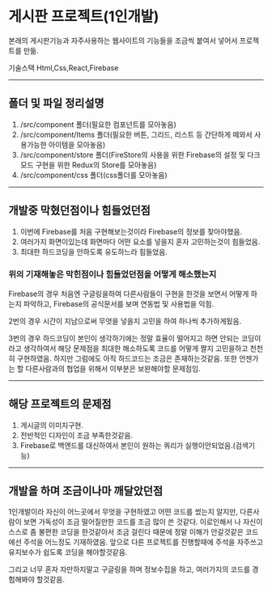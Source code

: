 # 게시판 프로젝트(1인개발)

본래의 게시판기능과 자주사용하는 웹사이트의 기능들을 조금씩 붙여서 넣어서 프로젝트를 만듦.

기술스택
Html,Css,React,Firebase

---------------------------------------
## 폴더 및 파일 정리설명
1. /src/component 폴더(필요한 컴포넌트를 모아놓음)
2. /src/component/Items 폴더(필요한 버튼, 그리드, 리스트 등 간단하게 떼와서 사용가능한 아이템을 모아놓음)
3. /src/component/store 폴더(FireStore의 사용을 위한 Firebase의 설정 및 다크모드 구현을 위한 Redux의 Store를 모아놓음)
4. /src/component/css 폴더(css폴더를 모아놓음)

---------------------------------------
## 개발중 막혔던점이나 힘들었던점
1. 이번에 Firebase를 처음 구현해보는것이라 Firebase의 정보를 찾아야했음.
2. 여러가지 화면이있는데 화면마다 어떤 요소를 넣을지 혼자 고민하는것이 힘들었음.
3. 최대한 하드코딩을 안하도록 유도하느라 힘들었음.

### 위의 기재해놓은 막힌점이나 힘들었던점을 어떻게 해소했는지
Firebase의 경우 처음엔 구글링을하여 다른사람들이 구현을 한것을 보면서 어떻게 하는지 파악하고,
Firebase의 공식문서를 보며 연동법 및 사용법을 익힘.

2번의 경우 시간이 지남으로써 무엇을 넣을지 고민을 하여 하나씩 추가하게됬음.

3번의 경우 하드코딩이 본인이 생각하기에는 정말 효율이 떨어지고 하면 안되는 코딩이라고 생각하여서
해당 문제점을 최대한 해소하도록 코드를 어떻게 짤지 고민을하고 천천히 구현하였음.
하지만 그럼에도 아직 하드코드는 조금은 존재하는것같음.
또한 언젠가는 할 다른사람과의 협업을 위해서 이부분은 보완해야할 문제점임.

---------------------------------------
## 해당 프로젝트의 문제점
1. 게시글의 이미지구현.
2. 전반적인 디자인이 조금 부족한것같음.
3. Firebase로 백엔드를 대신하여서 본인이 원하는 쿼리가 실행이안되었음.(검색기능)

---------------------------------------
## 개발을 하며 조금이나마 깨달았던점
1인개발이라 자신이 어느곳에서 무엇을 구현하였고 어떤 코드를 썼는지 알지만,
다른사람이 보면 가독성이 조금 떨어질만한 코드를 조금 많이 쓴 것같다.
이로인해서 나 자신이 스스로 좀 불편한 코딩을 한것같아서 조금 걸린다
때문에 정말 이해가 안갈것같은 코드에선 주석을 어느정도 기재하였음.
앞으로 다른 프로젝트를 진행할때에 주석을 자주쓰고 유지보수가 쉽도록 코딩을 해야할것같음.

그리고 너무 혼자 자만하지말고 구글링을 하며 정보수집을 하고,
여러가지의 코드를 경험해봐야 할것같음.
